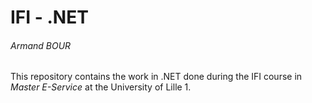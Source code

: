 # IFI - .NET
###### Armand BOUR

This repository contains the work in .NET done during the IFI course in *Master E-Service* at the University of Lille 1.